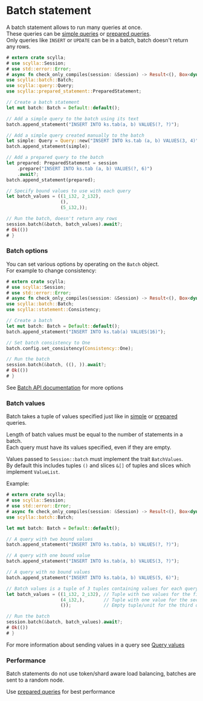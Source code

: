 # Batch statement

A batch statement allows to run many queries at once.  
These queries can be [simple queries](simple.md) or [prepared queries](prepared.md).  
Only queries like `INSERT` or `UPDATE` can be in a batch, batch doesn't return any rows.

```rust
# extern crate scylla;
# use scylla::Session;
# use std::error::Error;
# async fn check_only_compiles(session: &Session) -> Result<(), Box<dyn Error>> {
use scylla::batch::Batch;
use scylla::query::Query;
use scylla::prepared_statement::PreparedStatement;

// Create a batch statement
let mut batch: Batch = Default::default();

// Add a simple query to the batch using its text
batch.append_statement("INSERT INTO ks.tab(a, b) VALUES(?, ?)");

// Add a simple query created manually to the batch
let simple: Query = Query::new("INSERT INTO ks.tab (a, b) VALUES(3, 4)".to_string());
batch.append_statement(simple);

// Add a prepared query to the batch
let prepared: PreparedStatement = session
    .prepare("INSERT INTO ks.tab (a, b) VALUES(?, 6)")
    .await?;
batch.append_statement(prepared);

// Specify bound values to use with each query
let batch_values = ((1_i32, 2_i32),
                    (),
                    (5_i32,));

// Run the batch, doesn't return any rows
session.batch(&batch, batch_values).await?;
# Ok(())
# }
```

### Batch options
You can set various options by operating on the `Batch` object.  
For example to change consistency:
```rust
# extern crate scylla;
# use scylla::Session;
# use std::error::Error;
# async fn check_only_compiles(session: &Session) -> Result<(), Box<dyn Error>> {
use scylla::batch::Batch;
use scylla::statement::Consistency;

// Create a batch
let mut batch: Batch = Default::default();
batch.append_statement("INSERT INTO ks.tab(a) VALUES(16)");

// Set batch consistency to One
batch.config.set_consistency(Consistency::One);

// Run the batch
session.batch(&batch, ((), )).await?;
# Ok(())
# }
```

See [Batch API documentation](https://docs.rs/scylla/0.1.0/scylla/statement/batch/struct.Batch.html)
for more options

### Batch values
Batch takes a tuple of values specified just like in [simple](simple.md) or [prepared](prepared.md) queries.

Length of batch values must be equal to the number of statements in a batch.  
Each query must have its values specified, even if they are empty.

Values passed to `Session::batch` must implement the trait `BatchValues`.  
By default this includes tuples `()` and slices `&[]` of tuples and slices which implement `ValueList`.  

Example:
```rust
# extern crate scylla;
# use scylla::Session;
# use std::error::Error;
# async fn check_only_compiles(session: &Session) -> Result<(), Box<dyn Error>> {
use scylla::batch::Batch;

let mut batch: Batch = Default::default();

// A query with two bound values
batch.append_statement("INSERT INTO ks.tab(a, b) VALUES(?, ?)");

// A query with one bound value
batch.append_statement("INSERT INTO ks.tab(a, b) VALUES(3, ?)");

// A query with no bound values
batch.append_statement("INSERT INTO ks.tab(a, b) VALUES(5, 6)");

// Batch values is a tuple of 3 tuples containing values for each query
let batch_values = ((1_i32, 2_i32), // Tuple with two values for the first query
                    (4_i32,),       // Tuple with one value for the second query
                    ());            // Empty tuple/unit for the third query

// Run the batch
session.batch(&batch, batch_values).await?;
# Ok(())
# }
```
For more information about sending values in a query see [Query values](values.md)


### Performance
Batch statements do not use token/shard aware load balancing, batches are sent to a random node.

Use [prepared queries](prepared.md) for best performance
